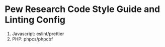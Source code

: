 # Pew Research Code Style Guide and Linting Config

1. Javascript: eslint/prettier
2. PHP: phpcs/phpcbf
